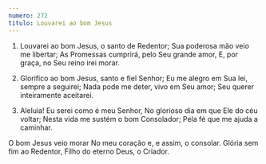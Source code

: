 ```yaml
---
numero: 272
titulo: Louvarei ao bom Jesus
---
```

1. Louvarei ao bom Jesus, o santo de Redentor;
Sua poderosa mão veio me libertar;
As Promessas cumprirá, pelo Seu grande amor,
E, por graça, no Seu reino irei morar.

2. Glorifico ao bom Jesus, santo e fiel Senhor;
Eu me alegro em Sua lei, sempre a seguirei;
Nada pode me deter, vivo em Seu amor;
Seu querer inteiramente aceitarei.

3. Aleluia! Eu serei como é meu Senhor,
No glorioso dia em que Ele do céu voltar;
Nesta vida me sustém o bom Consolador;
Pela fé que me ajuda a caminhar.

O bom Jesus veio morar
No meu coração e, e assim, o consolar.
Glória sem fim ao Redentor,
Filho do eterno Deus, o Criador.
